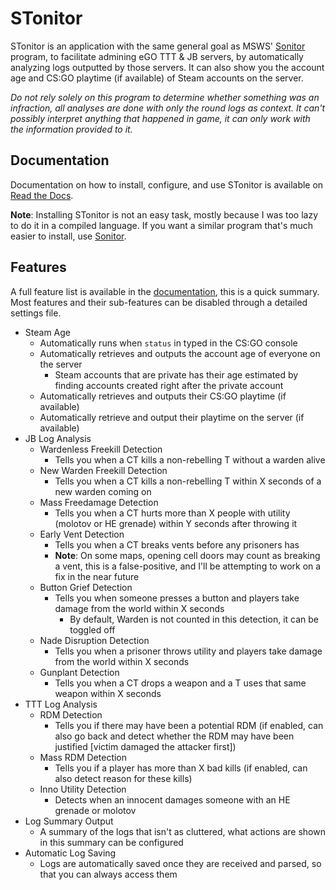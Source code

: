 # STonitor
STonitor is an application  with the same general goal as MSWS' [Sonitor](https://github.com/MSWS/Sonitor) program, to 
facilitate admining eGO TTT & JB servers, by automatically analyzing logs outputted by those
servers. It can also show you the account age and CS:GO playtime (if available) of Steam accounts on the server.

*Do not rely solely on this program to determine whether something was an infraction, all analyses are done with only
the round logs as context. It can't possibly interpret anything that happened in game, it can only work with the 
information provided to it.*

## Documentation
Documentation on how to install, configure, and use STonitor is available on 
[Read the Docs](https://stonitor.blankdvth.com).

**Note**: Installing STonitor is not an easy task, mostly because I was too lazy to do it in a compiled language. If you
want a similar program that's much easier to install, use [Sonitor](https://github.com/MSWS/Sonitor).

## Features
A full feature list is available in the [documentation](ttps://stonitor.blankdvth.com), this is a quick summary. Most 
features and their sub-features can be disabled through a detailed settings file.

- Steam Age
  - Automatically runs when `status` in typed in the CS:GO console
  - Automatically retrieves and outputs the account age of everyone on the server
    - Steam accounts that are private has their age estimated by finding accounts created right after the private 
    account
  - Automatically retrieves and outputs their CS:GO playtime (if available)
  - Automatically retrieve and output their playtime on the server (if available)
- JB Log Analysis
  - Wardenless Freekill Detection
    - Tells you when a CT kills a non-rebelling T without a warden alive
  - New Warden Freekill Detection
    - Tells you when a CT kills a non-rebelling T within X seconds of a new warden coming on
  - Mass Freedamage Detection
    - Tells you when a CT hurts more than X people with utility (molotov or HE grenade) within Y seconds after throwing
    it
  - Early Vent Detection
    - Tells you when a CT breaks vents before any prisoners has
    - **Note**: On some maps, opening cell doors may count as breaking a vent, this is a false-positive, and I'll be 
    attempting to work on a fix in the near future
  - Button Grief Detection
    - Tells you when someone presses a button and players take damage from the world within X seconds
      - By default, Warden is not counted in this detection, it can be toggled off
  - Nade Disruption Detection
    - Tells you when a prisoner throws utility and players take damage from the world within X seconds
  - Gunplant Detection
    - Tells you when a CT drops a weapon and a T uses that same weapon within X seconds
- TTT Log Analysis
  - RDM Detection
    - Tells you if there may have been a potential RDM (if enabled, can also go back and detect whether the RDM may have 
    been justified \[victim damaged the attacker first])
  - Mass RDM Detection
    - Tells you if a player has more than X bad kills (if enabled, can also detect reason for these kills)
  - Inno Utility Detection
    - Detects when an innocent damages someone with an HE grenade or molotov
- Log Summary Output
  - A summary of the logs that isn't as cluttered, what actions are shown in this summary can be configured
- Automatic Log Saving
  - Logs are automatically saved once they are received and parsed, so that you can always access them
